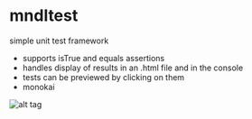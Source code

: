 # mndltest
simple unit test framework

- supports isTrue and equals assertions
- handles display of results in an .html file and in the console
- tests can be previewed by clicking on them
- monokai

![alt tag](http://i.imgur.com/QqdhEza.png)
